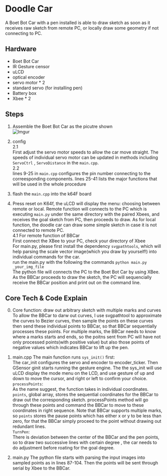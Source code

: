 # Doodle Car
A Boet Bot Car with a pen installed is able to draw sketch as soon as it receives raw sketch from remote PC, or locally draw some geometry if not connecting to PC.

## Hardware
* Boet Bot Car
* IR Gesture censor
* uLCD 
* optical encoder
* servo motor * 2
* standard servo (for installing pen)
* Battery box
* Xbee * 2  

## Steps   
1. Assemble the Boet Bot Car as the picutre shown   
![Imgur](https://i.imgur.com/ihjfjRo.jpg)     


2. config    
    2.1           
    First adjust the servo motor speeds to allow the car move straight. The speeds of individual servo motor can be updated in methods including `ServoCtrl` , `ServoDistance` in the `main.cpp`.   
    2.2   
    lines 9-25 in `main.cpp` configures the pin number connecting to the correesponding components. 
    lines 25-41 lists the major functions that will be used in the whole procedure

3. flash the `main.cpp` into the k64F board  

4. Press reset on K64f, the uLCD will display the menu: choosing between remote or local. Remote function will connects to the PC which is executing `main.py` under the same directory with the paired Xbees, and receives the goal sketch from PC, then proceeds to draw. As for local function, the doodle car can draw some simple sketch in case it is not connected to remote PC.    
  4.1 For remote function of BBCar   
  First connect the XBee to your PC, check your directory of Xbee     
 For main.py, please first install the dependency `svgpathtools`, which will help parsing the scale vector image(which you draw by yourself!) into individual commands for the car.   
  run the main.py with the following the commands `python main.py _your_img_file`    
  The python file will connects the PC to the Boet Bot Car by using XBee. As the BBCar proceeds to draw the sketch, the PC will sequencially receive the BBCar position and print out on the command line.      


## Core Tech & Code Explain    
0. Core function: draw out arbitrary sketch with multiple marks and curves   
To allow the BBCar to darw out curves, I use svgpathtool to approximate the curves to Bezier curves, then sample the points on these curves then send these individual points to BBCar, so that BBCar sequentially processes these points.
For multiple marks, the BBCar needs to know where a marks starts and ends, so the poitns sent from PC will have not only processed points(with positive value) but also those points of negative values which indicates BBCar to lift up the pen.   


1. main.cpp
  The main function runs `sys_init()` first:   
  The car_init configures the servo and encoder to encoder_ticker. 
  Then GSensor ginit starts running the gesture engine.
  The the sys_init will use uLCD display the mode menu on the LCD, and use gesture of up and down to move the  cursor, and right or left to confirm your choice.   
  `processPoints`:    
  As the name suggest, the function takes in individual coordinates.  `points`, global array, stores the sequential coordinates for the BBCar to draw out the corresponding sketch. processPoints method will go through these points and command the BBCar to move to these coordinates in right sequence. Note that BBCar supports multiple marks, so `points` stores the pause points which has either x or y to be less than zero, for that the BBCar simply proceed to the point without drawing out redundant lines.      
  `TurnPen`:  
  There is deviation between the center of the BBCar and the pen points, so to draw two successive lines with certain degree , the car needs to do adjustment before roating for the goal degree. 


2. main.py
The python file starts with parsing the input images into sampled points as in lines 87-104. Then the points will be sent through serial by Xbee to the BBCar.
